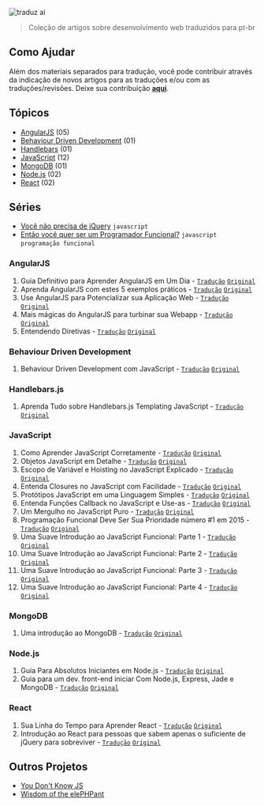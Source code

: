 ![traduz ai](img/traduz-ai.png)

> Coleção de artigos sobre desenvolvimento web traduzidos para pt-br

## Como Ajudar

Além dos materiais separados para tradução, você pode contribuir através da indicação de novos artigos para as traduções e/ou com as traduções/revisões. Deixe sua contribuição **[aqui](https://github.com/ericdouglas/traduz-ai/issues)**.

## Tópicos

* [AngularJS](#angularjs) (05)
* [Behaviour Driven Development](#behaviour-driven-development) (01)
* [Handlebars](#handlebarsjs) (01)
* [JavaScript](#javascript) (12)
* [MongoDB](#mongodb) (01)
* [Node.js](#nodejs) (02)
* [React](#react) (02)

## Séries

* [Você não precisa de jQuery](series/voce-nao-precisa-de-jquery) `javascript`
* [Então você quer ser um Programador Funcional?](series/entao-voce-quer-ser-um-programador-funcional) `javascript` `programação funcional`

### AngularJS

1. Guia Definitivo para Aprender AngularJS em Um Dia - [`Tradução`](angularjs/001-guia-definitivo-para-aprender-angularjs.md) [`Original`](http://toddmotto.com/ultimate-guide-to-learning-angular-js-in-one-day/)
1. Aprenda AngularJS com estes 5 exemplos práticos - [`Tradução`](angularjs/002-aprenda-angularjs-com-5-exemplos.md) [`Original`](http://tutorialzine.com/2013/08/learn-angularjs-5-examples/)
1. Use AngularJS para Potencializar sua Aplicação Web - [`Tradução`](angularjs/003-use-angularjs-para-potencializar-sua-webapp.md#use-angularjs-para-potencializar-suas-aplica%C3%A7%C3%B5es-web) [`Original`](http://www.yearofmoo.com/2012/08/use-angularjs-to-power-your-web-application.html)
1. Mais mágicas do AngularJS para turbinar sua Webapp - [`Tradução`](angularjs/004-mais-magicas-angularjs-para-turbinar-sua-webapp.md#mais-m%C3%A1gicas-do-angularjs-para-turbinar-sua-webapp) [`Original`](http://www.yearofmoo.com/2012/10/more-angularjs-magic-to-supercharge-your-webapp.html)
1. Entendendo Diretivas - [`Tradução`](angularjs/005-entendendo-diretivas.md) [`Original`](https://github.com/angular/angular.js/wiki/Understanding-Directives)

### Behaviour Driven Development

1. Behaviour Driven Development com JavaScript - [`Tradução`](bdd/001-bdd-with-js.md) [`Original`](http://gajus.com/blog/1/behaviour-driven-development-with-javascript)

### Handlebars.js

1. Aprenda Tudo sobre Handlebars.js Templating JavaScript - [`Tradução`](handlebars/001-aprenda-tudo-sobre-handlebars.md#aprenda-tudo-sobre-handlebarsjs-templating-javascript) [`Original`](http://javascriptissexy.com/handlebars-js-tutorial-learn-everything-about-handlebars-js-javascript-templating/)

### JavaScript

1. Como Aprender JavaScript Corretamente - [`Tradução`](javascript/001-como-aprender-js-corretamente.md#como-aprender-javascript-corretamente--javascriptis-sexy) [`Original`](http://javascriptissexy.com/how-to-learn-javascript-properly/)
1. Objetos JavaScript em Detalhe - [`Tradução`](javascript/002-objetos-js-em-detalhe.md#objetos-javascript-em-detalhe) [`Original`](http://javascriptissexy.com/javascript-objects-in-detail/)
1. Escopo de Variável e Hoisting no JavaScript Explicado - [`Tradução`](javascript/003-escopo-de-variavel-js-e-hoisting-explicado.md#escopo-de-vari%C3%A1vel-javascript-e-hoisting-explicado) [`Original`](http://javascriptissexy.com/javascript-variable-scope-and-hoisting-explained/)
1. Entenda Closures no JavaScript com Facilidade - [`Tradução`](javascript/004-entenda-closures-no-javaScript-com-facilidade.md#entenda-closures-no-javascript-com-facilidade) [`Original`](http://javascriptissexy.com/understand-javascript-closures-with-ease/)
1. Protótipos JavaScript em uma Linguagem Simples - [`Tradução`](javascript/005-prototipos-javascript-em-uma-linguagem-simples.md#prot%C3%B3tipos-javascript-em-uma-linguagem-simples) [`Original`](http://javascriptissexy.com/javascript-prototype-in-plain-detailed-language/)
1. Entenda Funções Callback no JavaScript e Use-as - [`Tradução`](javascript/006-entenda-callbacks-js.md) [`Original`](http://javascriptissexy.com/understand-javascript-callback-functions-and-use-them/)
1. Um Mergulho no JavaScript Puro - [`Tradução`](javascript/007-um-mergulho-no-javascript-puro.md) [`Original`](http://blog.adtile.me/2014/01/16/a-dive-into-plain-javascript/)
1. Programação Funcional Deve Ser Sua Prioridade número #1 em 2015 - [`Tradução`](javascript/008-programacao-funcional-prioridade-2015.md) [`Original`](https://medium.com/@jugoncalves/functional-programming-should-be-your-1-priority-for-2015-47dd4641d6b9)
1. Uma Suave Introdução ao JavaScript Funcional: Parte 1 - [`Tradução`](javascript/009-uma-suave-introducao-ao-javascript-parte-1.md) [`Original`](http://jrsinclair.com/articles/2016/gentle-introduction-to-functional-javascript-intro/)
1. Uma Suave Introdução ao JavaScript Funcional: Parte 2 - [`Tradução`](javascript/010-uma-suave-introducao-ao-javascript-parte-2.md) [`Original`](http://jrsinclair.com/articles/2016/gentle-introduction-to-functional-javascript-arrays/)
1. Uma Suave Introdução ao JavaScript Funcional: Parte 3 - [`Tradução`](javascript/011-uma-suave-introducao-ao-javascript-parte-3.md) [`Original`](http://jrsinclair.com/articles/2016/gentle-introduction-to-functional-javascript-functions/)
1. Uma Suave Introdução ao JavaScript Funcional: Parte 4 - [`Tradução`](javascript/012-uma-suave-introducao-ao-javascript-parte-4.md) [`Original`](http://jrsinclair.com/articles/2016/gentle-introduction-to-functional-javascript-style/)

### MongoDB

1. Uma introdução ao MongoDB - [`Tradução`](MongoDB/001-uma-introdução-ao-mongodb.md) [`Original`](https://scotch.io/tutorials/an-introduction-to-mongodb)

### Node.js

1. Guia Para Absolutos Iniciantes em Node.js - [`Tradução`](nodejs/001-guia-para-iniciantes-absolutos-em-nodejs.md) [`Original`](http://blog.modulus.io/absolute-beginners-guide-to-nodejs)
1. Guia para um dev. front-end iniciar Com Node.js, Express, Jade e MongoDB - [`Tradução`](nodejs/002-simples-guia-nodejs-jade-express-mongodb.md) [`Original`](http://cwbuecheler.com/web/tutorials/2013/node-express-mongo/)

### React

1. Sua Linha do Tempo para Aprender React - [`Tradução`](react/01-sua-linha-do-tempo-para-aprender-react.md) [`Original`](https://daveceddia.com/timeline-for-learning-react/)
1. Introdução ao React para pessoas que sabem apenas o suficiente de jQuery para sobreviver - [`Tradução`](react/02-introducao-ao-react-para-pessoas-que-sabem-apenas-jquery.md) [`Original`](http://reactfordesigners.com/labs/reactjs-introduction-for-people-who-know-just-enough-jquery-to-get-by/)

## Outros Projetos

 * [You Don't Know JS](https://github.com/cezaraugusto/You-Dont-Know-JS)
 * [Wisdom of the elePHPant](https://github.com/reginaldojunior/wisdom-of-the-elephant)
